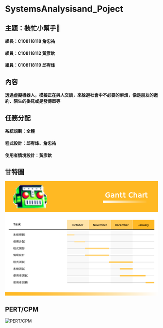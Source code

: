 # SystemsAnalysisand_Poject

## 主題：裝忙小幫手:smiling_face_with_tear:
#### 組長：C108118118 詹忠祐
#### 組員：C108118112 黃彥欽
#### 組員：C108118119 邱宥烽

## 內容
#### 透過虛擬機器人，模擬正在與人交談，來躲避社會中不必要的麻煩，像是朋友的邀約、陌生的委託或是發傳單等

## 任務分配
#### 系統規劃：全體
#### 程式設計：邱宥烽、詹忠祐
#### 使用者情境設計：黃彥欽

## 甘特圖
![Gantt Chart](https://raw.githubusercontent.com/m0001123/SystemsAnalysisand_Poject/main/Gantt%20Chart.png)
## PERT/CPM
![PERT/CPM](https://i.imgur.com/DiPLuaD.jpg)


